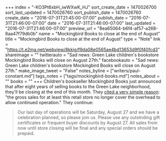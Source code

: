 +++
index = "-KO3Pt6xbH_iwWXwK_HJ"
sort_create_date = 1470026700
sort_last_updated = 1470026760
sort_publish_date = 1470026760
create_date = "2016-07-31T21:45:00-07:00"
publish_date = "2016-07-31T21:46:00-07:00"
date = "2016-07-31T21:46:00-07:00"
last_updated = "2016-07-31T21:46:00-07:00"
preview_url = "8ea65064-b6f4-af57-a268-8aa47f79db0b"
name = "Mockingbird Books to close at the end of August"
title = "Mockingbird Books to close at the end of August"
type = "Note"
link = "https://t.e2ma.net/webview/8kkig/f9da08e0565ae4bd13653d9f0f40fcd3"
shareimage = ""
twitterauto = "Sad news: Green Lake children's bookstore Mockingbird Books will close on August 27th."
facebookauto = "Sad news: Green Lake children's bookstore Mockingbird Books will close on August 27th."
make_image_tweet = "False"
notes_byline = ["writers/paul-constant.md"]
tags_notes = ["tags/mockingbird-books.md"]
notes_about = ""
books = ""
+++
Children's bookseller Mockingbird Books just announced that after eight years of selling books to the Green Lake neighborhood, they'll be closing at the end of this month. They [cited a very simple reason](https://t.e2ma.net/webview/8kkig/f9da08e0565ae4bd13653d9f0f40fcd3): "the gross sales for at least this retail store no longer cover the overhead to allow continued operation." They continue:

<blockquote> Our last day of operations will be Saturday, August 27 and we have a celebration planned, so please join us.  Please use any outstnding gift certificates or frequent buyer discounts by August 27.  All sales from now until store closing will be final and any special orders should be prepaid.</blockquote>